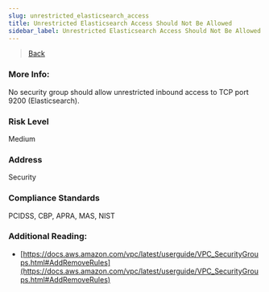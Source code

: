 ```yaml
---
slug: unrestricted_elasticsearch_access
title: Unrestricted Elasticsearch Access Should Not Be Allowed
sidebar_label: Unrestricted Elasticsearch Access Should Not Be Allowed
---
```

> [Back](../../ec2monitoring)

### More Info:
No security group should allow unrestricted inbound access to TCP port 9200 (Elasticsearch).

### Risk Level
Medium

### Address
Security

### Compliance Standards
PCIDSS, CBP, APRA, MAS, NIST

### Additional Reading:
- [https://docs.aws.amazon.com/vpc/latest/userguide/VPC_SecurityGroups.html#AddRemoveRules](https://docs.aws.amazon.com/vpc/latest/userguide/VPC_SecurityGroups.html#AddRemoveRules) 


